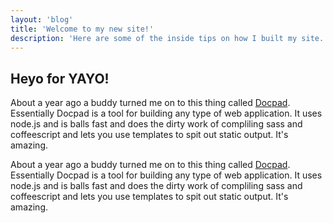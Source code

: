```yaml
---
layout: 'blog'
title: 'Welcome to my new site!'
description: 'Here are some of the inside tips on how I built my site. '
---
```


## Heyo for YAYO!

About a year ago a buddy turned me on to this thing called [Docpad](docpad.org/). Essentially Docpad is a tool for building any type of web application.  It uses node.js and is balls fast and does the dirty work of compliling sass and coffeescript and lets you use templates to spit out static output.  It's amazing. 

About a year ago a buddy turned me on to this thing called [Docpad](docpad.org/). Essentially Docpad is a tool for building any type of web application.  It uses node.js and is balls fast and does the dirty work of compliling sass and coffeescript and lets you use templates to spit out static output.  It's amazing. 


